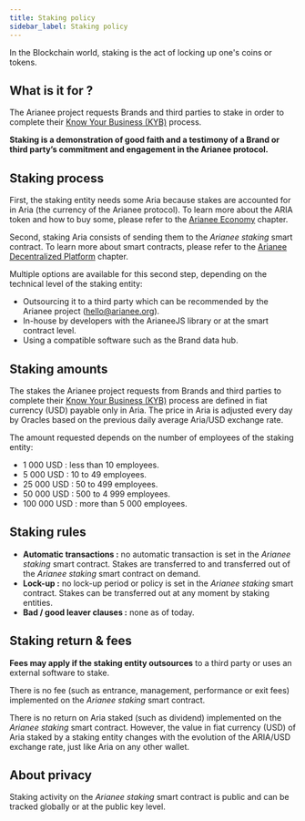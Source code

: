 ```yaml
---
title: Staking policy
sidebar_label: Staking policy
---
```


In the Blockchain world, staking is the act of locking up one's coins or tokens.

## **What is it for ?**

The Arianee project requests Brands and third parties to stake in order to complete their [Know Your Business (KYB)](KYBprocess) process.

**Staking is a demonstration of good faith and a testimony of a Brand or third party’s commitment and engagement in the Arianee protocol.**

## **Staking process**

First, the staking entity needs some Aria because stakes are accounted for in Aria (the currency of the Arianee protocol). To learn more about the ARIA token and how to buy some, please refer to the [Arianee Economy](arianee-economy) chapter.

Second, staking Aria consists of sending them to the *Arianee staking* smart contract. To learn more about smart contracts, please refer to the [Arianee Decentralized Platform](arianee-decentralized) chapter.

Multiple options are available for this second step, depending on the technical level of the staking entity:

- Outsourcing it to a third party which can be recommended by the Arianee project ([hello@arianee.org](mailto:hello@arianee.org)).
- In-house by developers with the ArianeeJS library or at the smart contract level.
- Using a compatible software such as the Brand data hub.

## **Staking amounts**

The stakes the Arianee project requests from Brands and third parties to complete their [Know Your Business (KYB)](kyb-process) process are defined in fiat currency (USD) payable only in Aria. The price in Aria is adjusted every day by Oracles based on the previous daily average Aria/USD exchange rate.

The amount requested depends on the number of employees of the staking entity:

- 1 000 USD : less than 10 employees.
- 5 000 USD : 10 to 49 employees.
- 25 000 USD : 50 to 499 employees.
- 50 000 USD : 500 to 4 999 employees.
- 100 000 USD : more than 5 000 employees.

## **Staking rules**

- **Automatic transactions :** no automatic transaction is set in the *Arianee staking* smart contract. Stakes are transferred to and transferred out of the *Arianee staking* smart contract on demand.
- **Lock-up :** no lock-up period or policy is set in the *Arianee staking* smart contract. Stakes can be transferred out at any moment by staking entities.
- **Bad / good leaver clauses :** none as of today.

## **Staking return & fees**

**Fees may apply if the staking entity outsources** to a third party or uses an external software to stake. 

There is no fee (such as entrance, management, performance or exit fees) implemented on the *Arianee staking* smart contract.

There is no return on Aria staked (such as dividend) implemented on the *Arianee staking* smart contract. However, the value in fiat currency (USD) of Aria staked by a staking entity changes with the evolution of the ARIA/USD exchange rate, just like Aria on any other wallet.

## **About privacy**

Staking activity on the *Arianee staking* smart contract is public and can be tracked globally or at the public key level.
